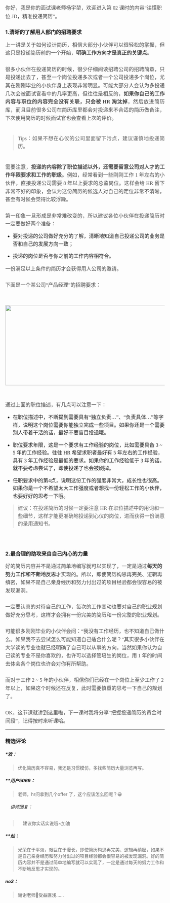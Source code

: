 <p style="line-height: 1.75em; text-align: justify;"><span></span></p>
<p style="line-height: 1.7;margin-bottom: 0pt;margin-top: 0pt;font-size: 11pt;color: #494949;"><span style="font-family: 微软雅黑, &quot;Microsoft YaHei&quot;; font-size: 16px;">你好，我是你的面试课老师杨宇堃，欢迎进入第 02 课时的内容“读懂职位 JD，精准投递简历”。</span></p>
<h3><p><span>1.清晰的了解用人部门的招聘要求</span></p></h3>
<p style="margin-bottom: 0pt; margin-top: 0pt; font-size: 11pt; color: rgb(73, 73, 73); line-height: 1.75em; text-align: justify;"><span style="font-family: 微软雅黑, &quot;Microsoft YaHei&quot;; font-size: 16px;">上一讲是关于如何设计简历，相信大部分小伙伴可以很轻松的掌握，但这只是投递简历前的一个开始，<strong>明确工作方向才是真正的关键点</strong>。</span></p>
<p style="margin-bottom: 0pt; margin-top: 0pt; font-size: 11pt; color: rgb(73, 73, 73); line-height: 1.75em; text-align: justify;"><span style="font-family: 微软雅黑, &quot;Microsoft YaHei&quot;; font-size: 16px;">&nbsp;</span></p>
<p style="margin-bottom: 0pt; margin-top: 0pt; font-size: 11pt; color: rgb(73, 73, 73); line-height: 1.75em; text-align: justify;"><span style="font-family: 微软雅黑, &quot;Microsoft YaHei&quot;; font-size: 16px;">很多小伙伴在投递简历的时候，很少仔细阅读招聘公司的招聘简章，只是投递出去了，甚至一个岗位投递多次或者一个公司投递多个岗位，尤其在刚刚毕业的小伙伴身上表现非常明显。可能大部分人会认为多投递几次会被面试官看中的几率更高，但往往是相反的，<strong>如果你自己的工作内容与职位的内容完全没有关联，只会被 HR 淘汰掉</strong>，然后放进简历库，而且目前很多公司在简历库里都会对投递来不合适的简历做备注，下次使用简历的时候面试官也会查看上次的评价。</span></p>
<p style="margin-bottom: 0pt; margin-top: 0pt; font-size: 11pt; color: rgb(73, 73, 73); line-height: 1.75em; text-align: justify;"><span style="font-family: 微软雅黑, &quot;Microsoft YaHei&quot;; font-size: 16px;">&nbsp;</span></p>
<blockquote>
 <p style="line-height: 1.75em; text-align: justify;"><span style="font-family: 微软雅黑, &quot;Microsoft YaHei&quot;; font-size: 16px;">Tips：如果不想在心仪的公司里面留下污点，建议谨慎地投递简历。</span></p>
</blockquote>
<p style="margin-bottom: 0pt; margin-top: 0pt; font-size: 11pt; color: rgb(73, 73, 73); line-height: 1.75em; text-align: justify;"><span style="font-family: 微软雅黑, &quot;Microsoft YaHei&quot;; font-size: 16px;">&nbsp;</span></p>
<p style="margin-bottom: 0pt; margin-top: 0pt; font-size: 11pt; color: rgb(73, 73, 73); line-height: 1.75em; text-align: justify;"><span style="font-family: 微软雅黑, &quot;Microsoft YaHei&quot;; font-size: 16px;">需要注意，<strong>投递的内容除了职位描述以外，还需要留意公司对人才的工作年限要求和工作的职级</strong>。例如，经常看到一些刚刚工作 1 年左右的小伙伴，直接投递公司需要 8 年以上要求的总监岗位。这样会给 HR 留下非常不好的印象，会认为这份简历的候选人对自己的定位非常不清晰，甚至有时候会觉得比较浮躁。</span></p>
<p style="margin-bottom: 0pt; margin-top: 0pt; font-size: 11pt; color: rgb(73, 73, 73); line-height: 1.75em; text-align: justify;"><span style="font-family: 微软雅黑, &quot;Microsoft YaHei&quot;; font-size: 16px;">&nbsp;</span></p>
<p style="margin-bottom: 0pt; margin-top: 0pt; font-size: 11pt; color: rgb(73, 73, 73); line-height: 1.75em; text-align: justify;"><span style="font-family: 微软雅黑, &quot;Microsoft YaHei&quot;; font-size: 16px;">第一印象一旦形成是非常难改变的，所以建议各位小伙伴在投递简历时一定要做好两个准备：</span></p>
<ul>
 <li><p style="line-height: 1.75em; text-align: justify;"><span style="font-family: 微软雅黑, &quot;Microsoft YaHei&quot;; font-size: 16px;">要对投递的公司做好充分的了解，清晰地知道自己投递公司的业务是否和自己的发展方向一致；</span></p></li>
 <li><p style="line-height: 1.75em; text-align: justify;"><span style="font-family: 微软雅黑, &quot;Microsoft YaHei&quot;; font-size: 16px;">投递的岗位是否与你之前的工作内容相符合。</span></p></li>
</ul>
<p style="margin-bottom: 0pt; margin-top: 0pt; font-size: 11pt; color: rgb(73, 73, 73); line-height: 1.75em; text-align: justify;"><span style="font-family: 微软雅黑, &quot;Microsoft YaHei&quot;; font-size: 16px;">一份满足以上条件的简历才会获得用人公司的邀请。</span></p>
<p style="margin-bottom: 0pt; margin-top: 0pt; font-size: 11pt; color: rgb(73, 73, 73); line-height: 1.75em; text-align: justify;"><span style="font-family: 微软雅黑, &quot;Microsoft YaHei&quot;; font-size: 16px;">&nbsp;</span></p>
<p style="margin-bottom: 0pt; margin-top: 0pt; font-size: 11pt; color: rgb(73, 73, 73); line-height: 1.75em; text-align: justify;"><span style="font-family: 微软雅黑, &quot;Microsoft YaHei&quot;; font-size: 16px;">下面是一个某公司“产品经理”的招聘要求：</span></p>
<p style="line-height: 1.7;margin-bottom: 0pt;margin-top: 0pt;font-size: 11pt;color: #494949;">&nbsp;</p>
<p style="line-height: 1.7; margin-bottom: 0pt; margin-top: 0pt; font-size: 11pt; color: rgb(73, 73, 73); text-align: center;"><span> &nbsp; &nbsp; &nbsp; &nbsp;<img src="https://s0.lgstatic.com/i/image2/M01/AE/10/CgoB5l3fYwKAAYP3AAGiQWGNYuc713.png" style="width: 552px; height: 253px;"> &nbsp; &nbsp; &nbsp;</span></p>
<p style="line-height: 1.7;margin-bottom: 0pt;margin-top: 0pt;font-size: 11pt;color: #494949;">&nbsp;</p>
<p style="margin-bottom: 0pt; margin-top: 0pt; font-size: 11pt; color: rgb(73, 73, 73); line-height: 1.75em;"><span style="font-family: 微软雅黑, &quot;Microsoft YaHei&quot;; font-size: 16px;">通过上面的职位描述，有几点可以注意一下：</span></p>
<ul>
 <li><p style="line-height: 1.75em;"><span style="font-family: 微软雅黑, &quot;Microsoft YaHei&quot;; font-size: 16px;">在职位描述中，不断提到需要具有“独立负责…”、“负责具体…”等字样，说明这个岗位需要你能独立完成一些项目。如果你还是一个需要别人带着干活的话，最好不要盲目投递哦。</span></p></li>
 <li><p style="line-height: 1.75em;"><span style="font-family: 微软雅黑, &quot;Microsoft YaHei&quot;; font-size: 16px;">职位要求年限，这是一个要求有工作经验的岗位，比如需要具备 3 ~ 5 年的工作经验。往往 HR 希望求职者最好有 5 年左右的工作经验，具有 3 年工作经验是最低的要求。如果你的工作经验低于 3 年的话，就不要考虑尝试了，即使投递了也会被刷掉。</span></p></li>
 <li><p style="line-height: 1.75em;"><span style="font-family: 微软雅黑, &quot;Microsoft YaHei&quot;; font-size: 16px;">任职要求中的第4点，说明这份工作的强度非常大，成长性也很高。如果你是一个不希望太大工作强度或者想找一份轻松工作的小伙伴，也要好好的思考一下哦。</span></p></li>
</ul>
<p style="line-height: 1.75em;"></p>
<blockquote>
 <p style="line-height: 1.75em;"><span style="font-family: 微软雅黑, &quot;Microsoft YaHei&quot;; font-size: 16px;">建议：在投递简历的时候一定要注意 HR 在职位描述中的用词和一些细节，这样才能更准确地投递到心仪的岗位，进而获得一份满意的录用通知书。</span></p>
</blockquote>
<h3><p style="line-height: 1.75em;"><span style="font-family: 微软雅黑, &quot;Microsoft YaHei&quot;; font-size: 16px;"><br></span></p><p><span>2.最合理的助攻来自自己内心的力量</span></p></h3>
<p style="margin-bottom: 0pt; margin-top: 0pt; font-size: 11pt; color: rgb(73, 73, 73); line-height: 1.75em;"><span style="font-family: 微软雅黑, &quot;Microsoft YaHei&quot;; font-size: 16px;">好的简历内容并不是通过简单地编写就可以实现了，一定是通过<strong>每天的努力工作和不断地反思</strong>才实现的。所以，即使简历构思再完美、逻辑再缜密，如果不是自己亲身经历和努力付出过的项目经验都会很容易的被发现漏洞。</span></p>
<p style="margin-bottom: 0pt; margin-top: 0pt; font-size: 11pt; color: rgb(73, 73, 73); line-height: 1.75em;"><span style="font-family: 微软雅黑, &quot;Microsoft YaHei&quot;; font-size: 16px;">&nbsp;</span></p>
<p style="margin-bottom: 0pt; margin-top: 0pt; font-size: 11pt; color: rgb(73, 73, 73); line-height: 1.75em;"><span style="font-family: 微软雅黑, &quot;Microsoft YaHei&quot;; font-size: 16px;">一定要认真的对待自己的工作，每次的工作变动也要对自己的职业规划做好充分思考，这样才会拥有一份完美的简历和一份完整的职业规划。</span></p>
<p style="margin-bottom: 0pt; margin-top: 0pt; font-size: 11pt; color: rgb(73, 73, 73); line-height: 1.75em;"><span style="font-family: 微软雅黑, &quot;Microsoft YaHei&quot;; font-size: 16px;">&nbsp;</span></p>
<p style="margin-bottom: 0pt; margin-top: 0pt; font-size: 11pt; color: rgb(73, 73, 73); line-height: 1.75em;"><span style="font-family: 微软雅黑, &quot;Microsoft YaHei&quot;; font-size: 16px;">可能很多刚刚毕业的小伙伴会问：“我没有工作经历，也不知道自己做什么。如果我不去尝试怎么可能知道自己适合什么呢？”其实很多小伙伴在大学读的专业也就已经明确了自己可以从事的方向，当然如果你认为自己读的专业不是你喜欢的，也许可以选择管培生的岗位，用 1 年的时间去体会各个岗位也许会对你有所帮助。</span></p>
<p style="margin-bottom: 0pt; margin-top: 0pt; font-size: 11pt; color: rgb(73, 73, 73); line-height: 1.75em;"><span style="font-family: 微软雅黑, &quot;Microsoft YaHei&quot;; font-size: 16px;">&nbsp;</span></p>
<p style="margin-bottom: 0pt; margin-top: 0pt; font-size: 11pt; color: rgb(73, 73, 73); line-height: 1.75em;"><span style="font-family: 微软雅黑, &quot;Microsoft YaHei&quot;; font-size: 16px;">而对于工作 2 ~ 5 年的小伙伴，相信你们已经在一个岗位上至少工作了 2 年以上，如果这个时候还在反复，此时需要慎重的思考一下自己的规划了。</span></p>
<p style="margin-bottom: 0pt; margin-top: 0pt; font-size: 11pt; color: rgb(73, 73, 73); line-height: 1.75em;"><span style="font-family: 微软雅黑, &quot;Microsoft YaHei&quot;; font-size: 16px;">&nbsp;</span></p>
<p style="margin-bottom: 0pt; margin-top: 0pt; font-size: 11pt; color: rgb(73, 73, 73); line-height: 1.75em;"><span style="font-family: 微软雅黑, &quot;Microsoft YaHei&quot;; font-size: 16px;">OK，这节课就讲到这里啦，下一课时我将分享“把握投递简历的黄金时间段”，记得按时来听课哈。</span></p>
<p></p>

---

### 精选评论

##### *欢：
> 优化简历真不容易，我还是习惯模仿，多找些简历大量浏览再写。

##### **用户5069：
> 老师，hr问拿到几个offer 了，这个应该怎么回呢？😀

 ###### &nbsp;&nbsp;&nbsp; 讲师回复：
> &nbsp;&nbsp;&nbsp; 建议你实话实说哦~加油

##### **灿：
> 光荣在于平淡，艰巨在于漫长，即使简历构思再完美、逻辑再缜密，如果不是自己亲身经历和努力付出过的项目经验都会很容易的被发现漏洞。好的简历内容并不是通过简单地编写就可以实现了，一定是通过每天的努力工作和不断地反思才实现的。

##### no3：
> 谢谢老师🙏受益匪浅……

